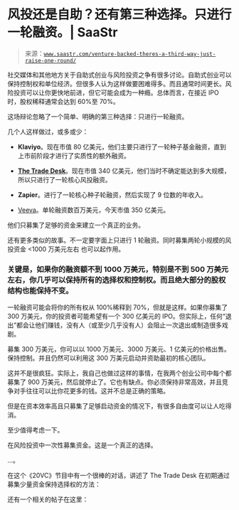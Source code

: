 <!--yml

类别：未分类

日期：2024-05-27 14:53:25

-->

# 风投还是自助？还有第三种选择。只进行一轮融资。| SaaStr

> 来源：[`www.saastr.com/venture-backed-theres-a-third-way-just-raise-one-round/`](https://www.saastr.com/venture-backed-theres-a-third-way-just-raise-one-round/)

社交媒体和其他地方关于自助式创业与风险投资之争有很多讨论。自助式创业可以保持控制权和单位经济。但很多人认为这样做要困难得多。而且通常时间更长。风险投资可以让你更快地前进，但它可能会成为一种瘾。总体而言，在接近 IPO 时，股权稀释通常会达到 60%至 70%。

这场辩论忽略了一个简单、明确的第三种选择：只进行一轮融资。

几个人这样做过，或多或少：

+   **Klaviyo**。现在市值 80 亿美元，他们主要只进行了一轮种子基金融资，直到上市前阶段才进行了实质性的额外融资。

+   [**The Trade Desk**](https://www.saastr.com/5-interesting-learnings-about-the-trade-desk-at-2-billion-in-arr/)。现在市值 340 亿美元，他们当时不确定能达到多大规模，所以只进行了一轮核心风投融资。

+   **Zapier**。进行了一轮核心种子轮融资，然后实现了 9 位数的年收入。

+   [Veeva](https://www.saastr.com/veeva-biggest-vertical-saas-success-story-time-video-transcript/)。单轮融资数百万美元，今天市值 350 亿美元。

他们只募集了足够的资金来建立一个真正的业务。

还有更多类似的故事。不一定要字面上只进行 1 轮融资。同时募集两轮小规模的风投资金 <1000 万美元左右 也可以起作用。

### **关键是，如果你的融资额不到 1000 万美元，特别是不到 500 万美元左右，你几乎可以保持所有的选择权和控制权。而且绝大部分的股权结构也能保持不变。**

一轮融资可能会将你的所有权从 100%稀释到 70%，但就是这样。如果你募集了 300 万美元，你的投资者可能希望有一个 300 亿美元的 IPO。但实际上，任何“退出”都会让他们赚钱，没有人（或至少几乎没有人）会阻止一次退出或制造很多戏剧。

募集 300 万美元，你可以以 1000 万美元、3000 万美元、1 亿美元的价格出售。保持控制。并且仍然可以利用这 300 万美元启动并资助最初的核心团队。

这并不是很疯狂。实际上，我自己也做过这样的事情，在我两个创业公司中每个都募集了 900 万美元，然后就停止了。它也有缺点。你必须保持非常高效，并且竞争对手往往可以比你花更多的钱。这并不总是正确的策略。

但是在资本效率高且只募集了足够启动资金的情况下，有很多自由度可以让人吃得消。

至少值得考虑一下。

在风险投资中一次性募集资金。这是一个真正的选择。

…。

在这个《20VC》节目中有一个很棒的对话，讲述了 The Trade Desk 在初期通过募集少量资金保持选择权的方法：

还有一个相关的帖子在这里：
